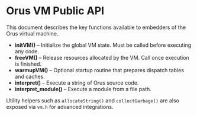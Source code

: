 # Orus VM Public API

This document describes the key functions available to embedders of the Orus virtual machine.

- **initVM()** – Initialize the global VM state. Must be called before executing any code.
- **freeVM()** – Release resources allocated by the VM. Call once execution is finished.
- **warmupVM()** – Optional startup routine that prepares dispatch tables and caches.
- **interpret()** – Execute a string of Orus source code.
- **interpret_module()** – Execute a module from a file path.

Utility helpers such as `allocateString()` and `collectGarbage()` are also exposed via `vm.h` for advanced integrations.
